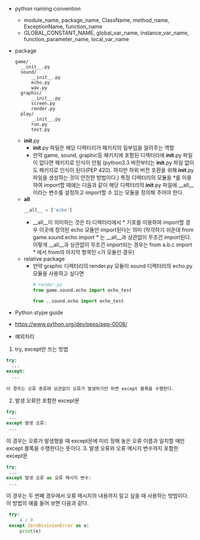* python naming convention
  * module_name, package_name, ClassName, method_name, ExceptionName, function_name
  * GLOBAL_CONSTANT_NAME, global_var_name, instance_var_name, function_parameter_name, local_var_name
* package
  ``` 
  game/
    __init__.py
    sound/
        __init__.py
        echo.py
        wav.py
    graphic/
        __init__.py
        screen.py
        render.py
    play/
        __init__.py
        run.py
        test.py
  ```
  * __init__.py
    * __init__.py 파일은 해당 디렉터리가 패키지의 일부임을 알려주는 역할
    - 만약 game, sound, graphic등 패키지에 포함된 디렉터리에 __init__.py 파일이 없다면 패키지로 인식이 안됨
    (python3.3 버전부터는 __init__.py 파일 없이도 패키지로 인식이 된다(PEP 420). 
    하지만 하위 버전 호환을 위해 __init__.py 파일을 생성하는 것이 안전한 방법이다.)
    특정 디렉터리의 모듈을 *를 이용하여 import할 때에는 다음과 같이 해당 디렉터리의 __init__.py 파일에 __all__이라는 변수를 설정하고 import할 수 있는 모듈을 정의해 주어야 한다.
  * __all__
    ``` python
    __all__ = ['echo']
    ```
    * __all__이 의미하는 것은 타 디렉터리에서 * 기호를 이용하여 import할 경우 이곳에 정의된 echo 모듈만 import된다는 의미
    (착각하기 쉬운데 from game.sound.echo import * 는 __all__과 상관없이 무조건 import된다. 이렇게 __all__과 상관없이 무조건 import되는 경우는 from a.b.c import * 에서 from의 마지막 항목인 c가 모듈인 경우)
  * relative package
    * 만약 graphic 디렉터리의 render.py 모듈이 sound 디렉터리의 echo.py 모듈을 사용하고 싶다면
      ``` python
      # render.py
      from game.sound.echo import echo_test
      ```
      ``` python
      from ..sound.echo import echo_test
      ```
* Python stype guide
 * https://www.python.org/dev/peps/pep-0008/
 
* 예외처리
 1. try, except만 쓰는 방법
  ``` python
  try:
    ...
  except:
    ...
  ```
    이 경우는 오류 종류에 상관없이 오류가 발생하기만 하면 except 블록을 수행한다.
  2. 발생 오류만 포함한 except문
   ``` python 
   try:
    ...
   except 발생 오류:
    ...
   ```
   이 경우는 오류가 발생했을 때 except문에 미리 정해 놓은 오류 이름과 일치할 때만 except 블록을 수행한다는 뜻이다.
  3. 발생 오류와 오류 메시지 변수까지 포함한 except문
   ``` python
   try:
    ...
   except 발생 오류 as 오류 메시지 변수:
    ...
   ```
   이 경우는 두 번째 경우에서 오류 메시지의 내용까지 알고 싶을 때 사용하는 방법이다.
   이 방법의 예를 들어 보면 다음과 같다.
   ``` python
    try:
        4 / 0
    except ZeroDivisionError as e:
        print(e)
   ```
